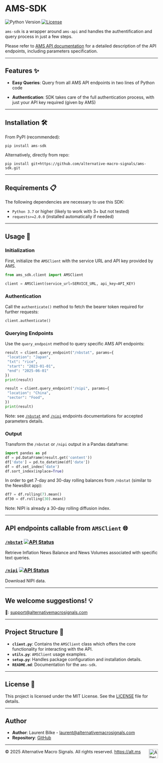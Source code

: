 # AMS-SDK
![Python Version](https://img.shields.io/badge/Python-3.7%2B-blue)
[![License](https://img.shields.io/badge/License-MIT-yellow)](LICENSE)

`ams-sdk` is a wrapper around `ams-api` and handles the authentification and query process in just a few steps.



Please refer to [AMS API documentation](https://github.com/alternative-macro-signals/api-docs)
 for a detailed description of the API endpoints, including parameters specification.

---

## Features ✨

- **Easy Queries**: Query from all AMS API endpoints in two lines of Python code


- **Authentication**: SDK takes care of the full authentication process, with just your API key required (given by AMS)

---

## Installation 🛠️

From PyPI (recommended):

```shell
pip install ams-sdk
```

Alternatively, directly from repo:

```shell
pip install git+https://github.com/alternative-macro-signals/ams-sdk.git
```

---

## Requirements 📋


The following dependencies are necessary to use this SDK:

- `Python 3.7` or higher (likely to work with 3+ but not tested)
- `requests>=2.0.0` (installed automatically if needed)

---

## Usage 📖


### Initialization
First, initialize the `AMSClient` with the service URL and API key provided by AMS.
```python
from ams_sdk.client import AMSClient
```
```python
client = AMSClient(service_url=SERVICE_URL, api_key=API_KEY)
```

### Authentication

Call the `authenticate()` method to fetch the bearer token required for further requests:

```python
client.authenticate()
```

### Querying Endpoints

Use the `query_endpoint` method to query specific AMS API endpoints:

```python
result = client.query_endpoint("/nbstat", params={
 "location": "Japan",
 "txt": "rice",
 "start": "2023-01-01",
 "end": "2025-06-01"
})
print(result)
```

```python
result = client.query_endpoint("/nipi", params={
 "location": "China",
 "sector": "Food",
})
print(result)
```

Note: see [`/nbstat`](https://github.com/alternative-macro-signals/api-docs/blob/master/docs/api-reference/endpoints/nbstat.md) 
and [`/nipi`](https://github.com/alternative-macro-signals/api-docs/blob/master/docs/api-reference/endpoints/nipi.md) endpoints documentations for accepted parameters details. 


### Output

Transform the `/nbstat` or  `/nipi` output in a Pandas dataframe:

```python
import pandas as pd
df = pd.DataFrame(result.get('content'))
df['date'] = pd.to_datetime(df['date'])
df = df.set_index('date')
df.sort_index(inplace=True)
```

In order to get 7-day and 30-day rolling balances from `/nbstat` (similar to the NewsBot app):
```python
df7 = df.rolling(7).mean()
df30 = df.rolling(30).mean()
```

Note: NIPI is already a 30-day rolling diffusion index.


---
## API endpoints callable from `AMSClient` 🌐


### [`/nbstat`](https://github.com/alternative-macro-signals/api-docs/blob/master/docs/api-reference/endpoints/nbstat.md) [![API Status](https://img.shields.io/badge/API-Live-brightgreen)](https://github.com/alternative-macro-signals/api-docs/blob/master/docs/api-reference/endpoints/nbstat.md)

Retrieve Inflation News Balance and News Volumes associated with specific text queries.

### [`/nipi`](https://github.com/alternative-macro-signals/api-docs/blob/master/docs/api-reference/endpoints/nipi.md) [![API Status](https://img.shields.io/badge/API-Live-brightgreen)](https://github.com/alternative-macro-signals/api-docs/blob/master/docs/api-reference/endpoints/nbstat.md)

[//]: # ([![API Status]&#40;https://img.shields.io/badge/API-Forthcoming-orange&#41;]&#40;#&#41;)

Download NIPI data. 

[//]: # ()
[//]: # (### /inb)

[//]: # ([![API Status]&#40;https://img.shields.io/badge/API-Forthcoming-orange&#41;]&#40;#&#41;)

[//]: # ()
[//]: # (Inflation NewsBot daily lists &#40;meanwhile possible through dedicated JSON endpoints&#41;.)

----

## We welcome suggestions! 💡

📧: support@alternativemacrosignals.com

---

## Project Structure 📂


- **`client.py`**: Contains the `AMSClient` class which offers the core functionality for interacting with the API.
- **`utils.py`**: `AMSClient` usage examples.
- **`setup.py`**: Handles package configuration and installation details.
- **`README.md`**: Documentation for the `ams-sdk`.

---

## License 📜


This project is licensed under the MIT License. See the [LICENSE](https://github.com/alternative-macro-signals/ams-sdk/blob/main/LICENSE) file for details.


---

## Author

- **Author**: Laurent Bilke - [laurent@alternativemacrosignals.com](mailto:laurent@alternativemacrosignals.com)
- **Repository**: [GitHub](https://github.com/alternative-macro-signals/ams-sdk)

   



---------



© 2025 Alternative Macro Signals. All rights reserved. https://alt.ms <img src="logo_icon_small_tw.jpg" alt="Alternative Macro Signals Logo" width="30"  align="right">
